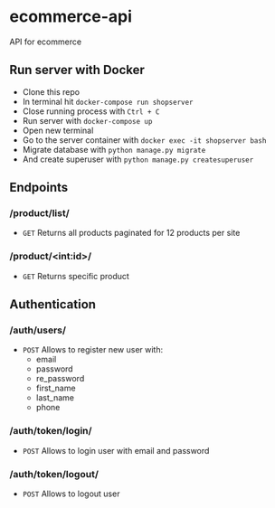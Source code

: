 # ecommerce-api
API for ecommerce

## Run server with Docker

- Clone this repo
- In terminal hit `docker-compose run shopserver`
- Close running process with `Ctrl + C`
- Run server with `docker-compose up`
- Open new terminal
- Go to the server container with `docker exec -it shopserver bash`
- Migrate database with `python manage.py migrate`
- And create superuser with `python manage.py createsuperuser`

## Endpoints

### /product/list/
- `GET` Returns all products paginated for 12 products per site

### /product/\<int:id>/
- `GET` Returns specific product


## Authentication

### /auth/users/
- `POST` Allows to register new user with:
  - email
  - password
  - re_password
  - first_name
  - last_name
  - phone

### /auth/token/login/
- `POST` Allows to login user with email and password

### /auth/token/logout/
- `POST` Allows to logout user
